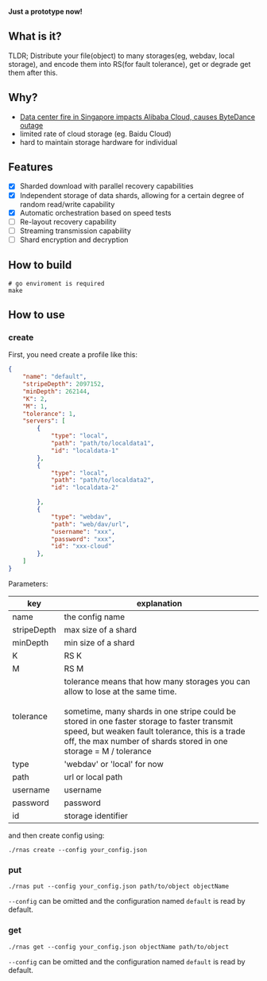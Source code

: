 **Just a prototype now!**
## What is it?

TLDR; Distribute your file(object) to many storages(eg, webdav, local storage), and encode them into RS(for fault tolerance), get or degrade get them after this.

## Why?

- [Data center fire in Singapore impacts Alibaba Cloud, causes ByteDance outage](https://www.datacenterdynamics.com/en/news/data-center-fire-in-singapore-impacts-alibaba-cloud-causes-bytedance-outage/)
- limited rate of cloud storage (eg. Baidu Cloud)
- hard to maintain storage hardware for individual
## Features

- [x] Sharded download with parallel recovery capabilities
- [x] Independent storage of data shards, allowing for a certain degree of random read/write capability
- [x] Automatic orchestration based on speed tests
- [ ] Re-layout recovery capability 
- [ ] Streaming transmission capability
- [ ] Shard encryption and decryption

## How to build

```shell
# go enviroment is required
make
```

## How to use

### create

First, you need create a profile like this:

```json
{
    "name": "default",
    "stripeDepth": 2097152,
    "minDepth": 262144,
    "K": 2,
    "M": 1,
    "tolerance": 1,
    "servers": [
        {
            "type": "local",
            "path": "path/to/localdata1",
            "id": "localdata-1"
        },
        {
            "type": "local",
            "path": "path/to/localdata2",
            "id": "localdata-2"

        },
        {
            "type": "webdav",
            "path": "web/dav/url",
            "username": "xxx",
            "password": "xxx",
            "id": "xxx-cloud"
        },
    ]
}
```
  
Parameters:

| key         | explanation                                                                                                                                                                                                                                                                                               |
| ----------- | --------------------------------------------------------------------------------------------------------------------------------------------------------------------------------------------------------------------------------------------------------------------------------------------------------- |
| name        | the config name                                                                                                                                                                                                                                                                                           |
| stripeDepth | max size of a shard                                                                                                                                                                                                                                                                                       |
| minDepth    | min size of a shard                                                                                                                                                                                                                                                                                       |
| K           | RS K                                                                                                                                                                                                                                                                                                      |
| M           | RS M                                                                                                                                                                                                                                                                                                      |
| tolerance   | tolerance means that how many storages you can allow to lose at the same time.<br><br>sometime, many shards in one stripe could be stored in one faster storage to faster transmit speed, but weaken fault tolerance, this is a trade off, the max number of shards stored in one storage = M / tolerance |
| type        | 'webdav' or 'local' for now                                                                                                                                                                                                                                                                               |
| path        | url or local path                                                                                                                                                                                                                                                                                         |
| username    | username                                                                                                                                                                                                                                                                                                  |
| password    | password                                                                                                                                                                                                                                                                                                  |
| id          | storage identifier                                                                                                                                                                                                                                                                                        |

and then create config using:

```shell
./rnas create --config your_config.json
```

### put

```shell
./rnas put --config your_config.json path/to/object objectName
```

`--config` can be omitted and the configuration named `default` is read by default.
### get

```shell
./rnas get --config your_config.json objectName path/to/object
```

`--config` can be omitted and the configuration named `default` is read by default.